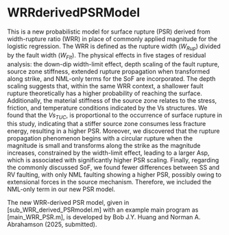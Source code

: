 # WRRderivedPSRModel
This is a new probabilistic model for surface rupture (PSR) derived from width-rupture ratio (WRR) in place of commonly applied magnitude for the logistic regression. The WRR is defined as the rupture width ($W_{Rup}$) divided by the fault width ($W_{Flt}$).
The physical effects in five stages of residual analysis: the down-dip width-limit effect, depth scaling of the fault rupture, source zone stiffness, extended rupture propagation when transformed along strike, and NML-only terms for the SoF are incorporated. The depth scaling suggests that, within the same WRR context, a shallower fault rupture theoretically has a higher probability of reaching the surface. Additionally, the material stiffness of the source zone relates to the stress, friction, and temperature conditions indicated by the Vs structures. We found that the $Vs_{TUC}$, is proportional to the occurrence of surface rupture in this study, indicating that a stiffer source zone consumes less fracture energy, resulting in a higher PSR. Moreover, we discovered that the rupture propagation phenomenon begins with a circular rupture when the magnitude is small and transforms along the strike as the magnitude increases, constrained by the width-limit effect, leading to a larger Asp, which is associated with significantly higher PSR scaling. Finally, regarding the commonly discussed SoF, we found fewer differences between SS and RV faulting, with only NML faulting showing a higher PSR, possibly owing to extensional forces in the source mechanism. Therefore, we included the NML-only term in our new PSR model.

The new WRR-derived PSR model, given in [sub_WRR_derived_PSRmodel.m] with an example main program as [main_WRR_PSR.m], is developed by Bob J.Y. Huang and Norman A. Abrahamson (2025, submitted).
